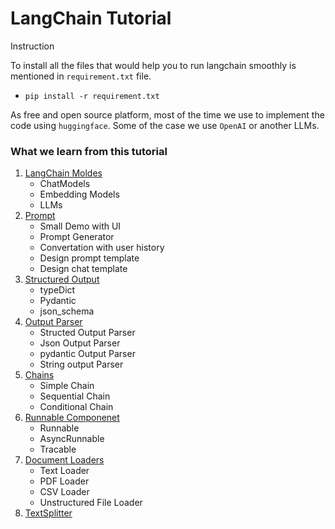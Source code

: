 # LangChain Tutorial

Instruction

To install all the files that would help you to run langchain smoothly is mentioned in ```requirement.txt``` file. 
* ```pip install -r requirement.txt```

As free and open source platform, most of the time we use to implement the code using ```huggingface```. Some of the case we use ```OpenAI``` or another LLMs.


### What we learn from this tutorial
1. [LangChain Moldes](https://github.com/mahfuz-raihan/langchain_tutorial/tree/main/1.%20langchian_models)
    * ChatModels
    * Embedding Models
    * LLMs
2. [Prompt](https://github.com/mahfuz-raihan/langchain_tutorial/tree/main/2.%20prompt)
    * Small Demo with UI
    * Prompt Generator
    * Convertation with user history
    * Design prompt template
    * Design chat template
3. [Structured Output](https://github.com/mahfuz-raihan/langchain_tutorial/tree/main/3.%20Structured%20Output)
    * typeDict
    * Pydantic
    * json_schema
4. [Output Parser](https://github.com/mahfuz-raihan/langchain_tutorial/tree/main/4.%20Output%20Parsers)
    * Structed Output Parser
    * Json Output Parser
    * pydantic Output Parser
    * String output Parser
5. [Chains](https://github.com/mahfuz-raihan/langchain_tutorial/tree/main/5.%20Chains)
    * Simple Chain
    * Sequential Chain
    * Conditional Chain
6. [Runnable Componenet](https://github.com/mahfuz-raihan/langchain_tutorial/tree/main/6.%20Runnable_Componenet)
    * Runnable
    * AsyncRunnable
    * Tracable
7. [Document Loaders](https://github.com/mahfuz-raihan/langchain_tutorial/tree/main/7.%20Document%20Loaders)
    * Text Loader
    * PDF Loader
    * CSV Loader
    * Unstructured File Loader
8. [TextSplitter](https://github.com/mahfuz-raihan/langchain_tutorial/tree/main/8.%20TextSplitter)


